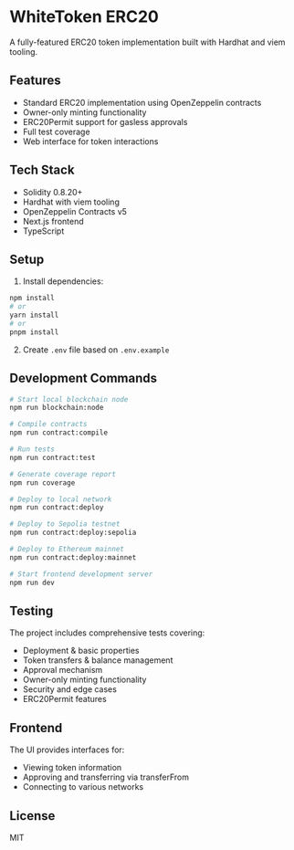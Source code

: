 # WhiteToken ERC20

A fully-featured ERC20 token implementation built with Hardhat and viem tooling.

## Features

- Standard ERC20 implementation using OpenZeppelin contracts
- Owner-only minting functionality
- ERC20Permit support for gasless approvals
- Full test coverage
- Web interface for token interactions

## Tech Stack

- Solidity 0.8.20+
- Hardhat with viem tooling
- OpenZeppelin Contracts v5
- Next.js frontend
- TypeScript

## Setup

1. Install dependencies:
```bash
npm install
# or
yarn install
# or
pnpm install
```

2. Create `.env` file based on `.env.example`

## Development Commands

```bash
# Start local blockchain node
npm run blockchain:node

# Compile contracts
npm run contract:compile

# Run tests
npm run contract:test

# Generate coverage report
npm run coverage

# Deploy to local network
npm run contract:deploy

# Deploy to Sepolia testnet
npm run contract:deploy:sepolia

# Deploy to Ethereum mainnet
npm run contract:deploy:mainnet

# Start frontend development server
npm run dev
```

## Testing

The project includes comprehensive tests covering:
- Deployment & basic properties
- Token transfers & balance management  
- Approval mechanism
- Owner-only minting functionality
- Security and edge cases
- ERC20Permit features

## Frontend

The UI provides interfaces for:
- Viewing token information
- Approving and transferring via transferFrom
- Connecting to various networks

## License

MIT
